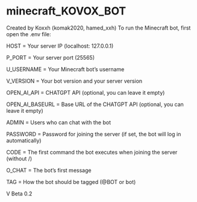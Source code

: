 # minecraft_KOVOX_BOT 



Created by Koxxh (komak2020, hamed_xxh)
To run the Minecraft bot, first open the .env file:

HOST = Your server IP (localhost: 127.0.0.1)

P_PORT = Your server port (25565)

U_USERNAME = Your Minecraft bot’s username

V_VERSION = Your bot version and your server version

OPEN_AI_API = CHATGPT API (optional, you can leave it empty)

OPEN_AI_BASEURL = Base URL of the CHATGPT API (optional, you can leave it empty)

ADMIN = Users who can chat with the bot

PASSWORD = Password for joining the server (if set, the bot will log in automatically)

CODE = The first command the bot executes when joining the server (without /)

O_CHAT = The bot’s first message

TAG = How the bot should be tagged (@BOT or bot)

V Beta 0.2
